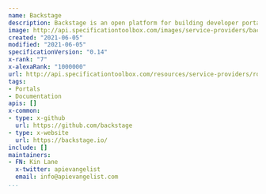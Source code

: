 ```yaml
---
name: Backstage
description: Backstage is an open platform for building developer portals. Powered by a centralized service catalog, Backstage restores order to your microservices and infrastructure and enables your product teams to ship high-quality code quickly — without compromising autonomy.
image: http://api.specificationtoolbox.com/images/service-providers/backstage.png
created: "2021-06-05"
modified: "2021-06-05"
specificationVersion: "0.14"
x-rank: "7"
x-alexaRank: "1000000"
url: http://api.specificationtoolbox.com/resources/service-providers/roadie/
tags:
- Portals
- Documentation
apis: []
x-common:
- type: x-github
  url: https://github.com/backstage
- type: x-website
  url: https://backstage.io/
include: []
maintainers:
- FN: Kin Lane
  x-twitter: apievangelist
  email: info@apievangelist.com
...
```

